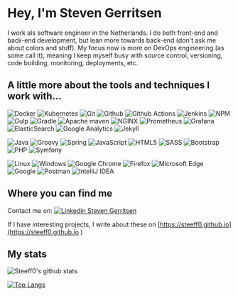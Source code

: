 # Hey, I'm Steven Gerritsen
I work als software engineer in the Netherlands. I do both front-end and back-end development, but lean more towards back-end (don't ask me about colors and stuff). My focus now is more on DevOps engineering (as some call it), meaning I keep myself busy with source control, versioning, code building, monitoring, deployments, etc.

## A little more about the tools and techniques I work with...
![Docker](https://img.shields.io/static/v1?style=flat&logo=docker&label=&message=Docker&logoColor=fff&labelColor=555&color=green)
![Kubernetes](https://img.shields.io/static/v1?style=flat&logo=kubernetes&label=&message=Kubernetes&logoColor=fff&labelColor=555&color=green)
![Git](https://img.shields.io/static/v1?style=flat&logo=git&label=&message=GIT&logoColor=fff&labelColor=555&color=green)
![Github](https://img.shields.io/static/v1?style=flat&logo=github&label=&message=Github&logoColor=fff&labelColor=555&color=green)
![Github Actions](https://img.shields.io/static/v1?style=flat&logo=github-actions&label=&message=Github%20Actions&logoColor=fff&labelColor=555&color=green)
![Jenkins](https://img.shields.io/static/v1?style=flat&logo=Jenkins&label=&message=Jenkins&logoColor=fff&labelColor=555&color=green)
![NPM](https://img.shields.io/static/v1?style=flat&logo=NPM&label=&message=NPM&logoColor=fff&labelColor=555&color=green)
![Gulp](https://img.shields.io/static/v1?style=flat&logo=gulp&label=&message=Gulp&logoColor=fff&labelColor=555&color=green)
![Gradle](https://img.shields.io/static/v1?style=flat&logo=Gradle&label=&message=Gradle&logoColor=fff&labelColor=555&color=green)
![Apache maven](https://img.shields.io/static/v1?style=flat&logo=apache-maven&label=&message=Apache%20maven&logoColor=fff&labelColor=555&color=green)
![NGINX](https://img.shields.io/static/v1?style=flat&logo=nginx&label=&message=NGINX&logoColor=fff&labelColor=555&color=green)
![Prometheus](https://img.shields.io/static/v1?style=flat&logo=prometheus&label=&message=Prometheus&logoColor=fff&labelColor=555&color=green)
![Grafana](https://img.shields.io/static/v1?style=flat&logo=grafana&label=&message=Grafana&logoColor=fff&labelColor=555&color=green)
![ElasticSearch](https://img.shields.io/static/v1?style=flat&logo=elasticsearch&label=&message=ElasticSearch&logoColor=fff&labelColor=555&color=green)
![Google Analytics](https://img.shields.io/static/v1?style=flat&logo=google-analytics&label=&message=Google%20Analytics&logoColor=fff&labelColor=555&color=green)
![Jekyll](https://img.shields.io/static/v1?style=flat&logo=Jekyll&label=&message=Jekyll&logoColor=fff&labelColor=555&color=green)

![Java](https://img.shields.io/static/v1?style=flat&logo=java&label=&message=Java&logoColor=fff&labelColor=555&color=blue)
![Groovy](https://img.shields.io/static/v1?style=flat&logo=groovy&label=&message=Groovy&logoColor=fff&labelColor=555&color=blue)
![Spring](https://img.shields.io/static/v1?style=flat&logo=Spring&label=&message=Spring&logoColor=fff&labelColor=555&color=blue)
![JavaScript](https://img.shields.io/static/v1?style=flat&logo=javaScript&label=&message=JavaScript&logoColor=fff&labelColor=555&color=blue)
![HTML5](https://img.shields.io/static/v1?style=flat&logo=html5&label=&message=HTML5&logoColor=fff&labelColor=555&color=blue)
![SASS](https://img.shields.io/static/v1?style=flat&logo=sass&label=&message=SASS&logoColor=fff&labelColor=555&color=blue)
![Bootstrap](https://img.shields.io/static/v1?style=flat&logo=bootstrap&label=&message=Bootstrap&logoColor=fff&labelColor=555&color=blue)
![PHP](https://img.shields.io/static/v1?style=flat&logo=php&label=&message=PHP&logoColor=fff&labelColor=555&color=blue)
![Symfony](https://img.shields.io/static/v1?style=flat&logo=Symfony&label=&message=Symfony&logoColor=fff&labelColor=555&color=blue)

![Linux](https://img.shields.io/static/v1?style=flat&logo=linux&label=&message=Linux&logoColor=fff&labelColor=555&color=orange)
![Windows](https://img.shields.io/static/v1?style=flat&logo=Windows&label=&message=Windows&logoColor=fff&labelColor=555&color=orange)
![Google Chrome](https://img.shields.io/static/v1?style=flat&logo=google-chrome&label=&message=Google%20chrome&logoColor=fff&labelColor=555&color=orange)
![Firefox](https://img.shields.io/static/v1?style=flat&logo=Firefox&label=&message=Firefox&logoColor=fff&labelColor=555&color=orange)
![Microsoft Edge](https://img.shields.io/static/v1?style=flat&logo=microsoft-Edge&label=&message=Microsoft%20Edge&logoColor=fff&labelColor=555&color=orange)
![Google](https://img.shields.io/static/v1?style=flat&logo=Google&label=&message=Google&logoColor=fff&labelColor=555&color=orange)
![Postman](https://img.shields.io/static/v1?style=flat&logo=Postman&label=&message=Postman&logoColor=fff&labelColor=555&color=orange)
![IntelliJ IDEA](https://img.shields.io/static/v1?style=flat&logo=intellij-idea&label=&message=IntelliJ&logoColor=fff&labelColor=555&color=orange)

## Where you can find me
Contact me on: 
[![Linkedin Steven Gerritsen](https://img.shields.io/static/v1?style=flat&logo=linkedin&label=&message=Linkedin&logoColor=fff&labelColor=555&color=green)](https://www.linkedin.com/in/stevengerritsen/)

If I have interesting projects, I write about these on [https://steeff0.github.io](https://steeff0.github.io )

## My stats

![Steeff0's github stats](https://github-readme-stats.vercel.app/api?username=Steeff0&include_all_commits=true)

[![Top Langs](https://github-readme-stats.vercel.app/api/top-langs/?username=Steeff0&layout=compact&include_all_commits=true)](https://github.com/Steeff0)
